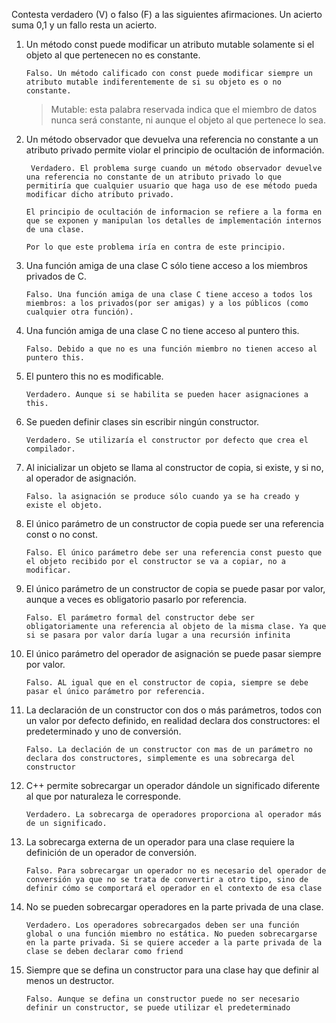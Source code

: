 
Contesta verdadero (V) o falso (F) a las siguientes afirmaciones. Un acierto suma 0,1 y un fallo resta un acierto.

1. Un método const puede modificar un atributo mutable solamente si el objeto al que pertenecen no es constante.

   ` Falso. Un método calificado con const puede modificar siempre un atributo mutable indiferentemente de si su objeto es o no constante.
   `
   > Mutable: esta palabra reservada indica que el miembro de datos nunca será constante, ni aunque el objeto al
   > que pertenece lo sea.
  
3. Un método observador que devuelva una referencia no constante a un atributo privado permite violar el principio de ocultación de información.
   
   ` Verdadero. El problema surge cuando un método observador devuelve una referencia no constante de un atributo
   privado lo que permitiría que cualquier usuario que haga uso de ese método pueda modificar dicho atributo
   privado.`

   `El principio de ocultación de informacion se refiere a la forma en que se exponen y manipulan los detalles de implementación internos de una clase.`

   `Por lo que este problema iría en contra de este principio.`

3. Una función amiga de una clase C sólo tiene acceso a los miembros privados de C.
   
   `Falso. Una función amiga de una clase C tiene acceso a todos los miembros: a los privados(por ser amigas) y a
   los públicos (como cualquier otra función).`

4. Una función amiga de una clase C no tiene acceso al puntero this.

   `Falso. Debido a que no es una función miembro no tienen acceso al puntero this.`

7. El puntero this no es modificable.
  
   `Verdadero. Aunque si se habilita se pueden hacer asignaciones a this.`

10. Se pueden definir clases sin escribir ningún constructor.
    
    `Verdadero. Se utilizaría el constructor por defecto que crea el compilador.`

7. Al inicializar un objeto se llama al constructor de copia, si existe, y si no, al operador de asignación.

   `Falso. la asignación se produce sólo cuando ya se ha creado y existe el objeto.`
9. El único parámetro de un constructor de copia puede ser una referencia const o no const.

   `Falso. El único parámetro debe ser una referencia const puesto que el objeto recibido por el constructor se va a copiar, no a modificar.`
10. El único parámetro de un constructor de copia se puede pasar por valor, aunque a veces es obligatorio pasarlo por referencia.
    
    `Falso. El parámetro formal del constructor debe ser obligatoriamente una referencia al objeto de la misma
    clase. Ya que si se pasara por valor daría lugar a una recursión infinita`
    
11. El único parámetro del operador de asignación se puede pasar siempre por valor.
    
    `Falso. AL igual que en el constructor de copia, siempre se debe pasar el único parámetro por referencia.`
12. La declaración de un constructor con dos o más parámetros, todos con un valor por defecto definido, en realidad declara dos constructores: el predeterminado y uno de conversión.

    `Falso. La declación de un constructor con mas de un parámetro no declara dos constructores, simplemente es una sobrecarga del constructor`
13. C++ permite sobrecargar un operador dándole un significado diferente al que por naturaleza le corresponde.

    `Verdadero. La sobrecarga de operadores proporciona al operador más de un significado.`
14. La sobrecarga externa de un operador para una clase requiere la definición de un operador de conversión.

    `Falso. Para sobrecargar un operador no es necesario del operador de conversión ya que no se trata de convertir a otro tipo, sino de definir cómo se comportará el operador en el contexto de esa clase`
15. No se pueden sobrecargar operadores en la parte privada de una clase.
    
    `Verdadero. Los operadores sobrecargados deben ser una función global o una función miembro no estática. No pueden sobrecargarse en la parte privada. Si se quiere acceder a la parte privada de la clase se deben declarar como friend`
17. Siempre que se defina un constructor para una clase hay que definir al menos un destructor.

    `Falso. Aunque se defina un constructor puede no ser necesario definir un constructor, se puede utilizar el predeterminado`


